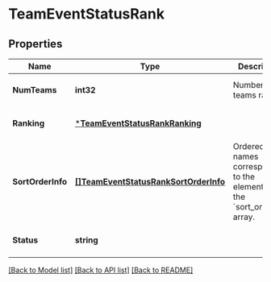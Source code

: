 # TeamEventStatusRank

## Properties
Name | Type | Description | Notes
------------ | ------------- | ------------- | -------------
**NumTeams** | **int32** | Number of teams ranked. | [optional] [default to null]
**Ranking** | [***TeamEventStatusRankRanking**](Team_Event_Status_rank_ranking.md) |  | [optional] [default to null]
**SortOrderInfo** | [**[]TeamEventStatusRankSortOrderInfo**](Team_Event_Status_rank_sort_order_info.md) | Ordered list of names corresponding to the elements of the &#x60;sort_orders&#x60; array. | [optional] [default to null]
**Status** | **string** |  | [optional] [default to null]

[[Back to Model list]](../README.md#documentation-for-models) [[Back to API list]](../README.md#documentation-for-api-endpoints) [[Back to README]](../README.md)

